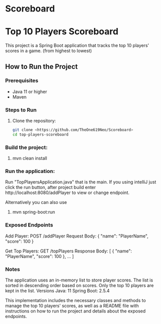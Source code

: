 # Scoreboard

# Top 10 Players Scoreboard

This project is a Spring Boot application that tracks the top 10 players' scores in a game.
(from highest to lowest)

## How to Run the Project

### Prerequisites
- Java 11 or higher
- Maven

### Steps to Run
1. Clone the repository:
   ```bash
   git clone <https://github.com/TheOne619Neo/Scoreboard>
   cd top-players-scoreboard
### Build the project:

1. mvn clean install

### Run the application:

Run "TopPlayersApplication.java" that is the main.
If you using intelliJ just click the run button, after project build 
enter http://localhost:8080/addPlayer to view or change endpoint.

Alternatively you can also use
1. mvn spring-boot:run

### Exposed Endpoints

Add Player: POST /addPlayer
Request Body:
{
  "name": "PlayerName",
  "score": 100
}


Get Top Players: GET /topPlayers
Response Body:
[
  {
    "name": "PlayerName",
    "score": 100
  },
  ...
]


### Notes
The application uses an in-memory list to store player scores.
The list is sorted in descending order based on scores.
Only the top 10 players are kept in the list.
Versions
Java: 11
Spring Boot: 2.5.4

This implementation includes the necessary classes and methods to manage the top 10 players' scores, as well as a README file with instructions on how to run the project and details about the exposed endpoints.
